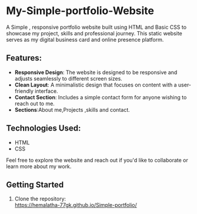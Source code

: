 # My-Simple-portfolio-Website
 A Simple , responsive portfolio website built using HTML and Basic CSS to showcase my project, skills and professional journey. This static website serves as my digital business card and online presence platform.
 
## Features:
- **Responsive Design**: The website is designed to be responsive and adjusts seamlessly to different screen sizes.
- **Clean Layout**: A minimalistic design that focuses on content with a user-friendly interface.
- **Contact Section**: Includes a simple contact form for anyone wishing to reach out to me.
- **Sections**:About me,Projects ,skills and contact.

## Technologies Used:
- HTML
- CSS

Feel free to explore the website and reach out if you'd like to collaborate or learn more about my work.

## Getting Started

1. Clone the repository:  
   https://hemalatha-77gk.github.io/Simple-portfolio/
   





  
